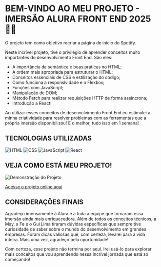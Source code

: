 # BEM-VINDO AO MEU PROJETO - IMERSÃO ALURA FRONT END 2025 👨‍💻

O projeto tem como objetivo recriar a página de início do Spotify. 

Neste incrível projeto, tive o privilégio de aprender conceitos muito importantes do desenvolvimento Front End. São eles:

- A importância da semântica e boas práticas no HTML;
- A ordem mais apropriada para estruturar o HTML;
- Conceitos essenciais de CSS e estilização do código;
- Como funciona a responsividade e o Flexbox;
- Funções com JavaScript;
- Manipulação de DOM;
- Método Fetch para realizar requisições HTTP de forma assíncrona;
- Introdução a React!

Ao utilizar esses conceitos de desenvolvimento Front End eu estimulei a minha criatividade para resolver problemas com as ferramentas que a própria imersão disponibilizou! E o melhor, tudo isso em 1 semana!

## TECNOLOGIAS UTILIZADAS

![HTML](https://img.shields.io/badge/HTML5-E34F26?style=for-the-badge&logo=html5&logoColor=white)
![CSS](https://img.shields.io/badge/CSS3-1572B6?style=for-the-badge&logo=css3&logoColor=white)
![JavaScript](https://img.shields.io/badge/JavaScript-F7DF1E?style=for-the-badge&logo=javascript&logoColor=black)
![React](https://img.shields.io/badge/react-%2320232a.svg?style=for-the-badge&logo=react&logoColor=%2361DAFB)


## VEJA COMO ESTÁ MEU PROJETO!

![Demonstração do Projeto](./src/assets/demo/gifSpotify.gif)

[Acesse o projeto online aqui](https://seu-usuario.github.io/seu-projeto)


## CONSIDERAÇÕES FINAIS

Agradeço imensamente à Alura e a toda a equipe que tornaram essa imersão ainda mais enriquecedora. Além de todos os conceitos técnicos, a May, a Fe e o Gui Lima tiraram dúvidas específicas que sempre tive curiosidade de saber sobre o mundo do desenvolvimento em grandes empresas. Foram dicas valiosas que, com certeza, levarei para a vida inteira. Mais uma vez, agradeço pela oportunidade!

Com certeza, esse projeto não termina por aqui. Irei usá-lo para explorar mais conceitos que vou aprendendo nessa incrível jornada que está só começando!
